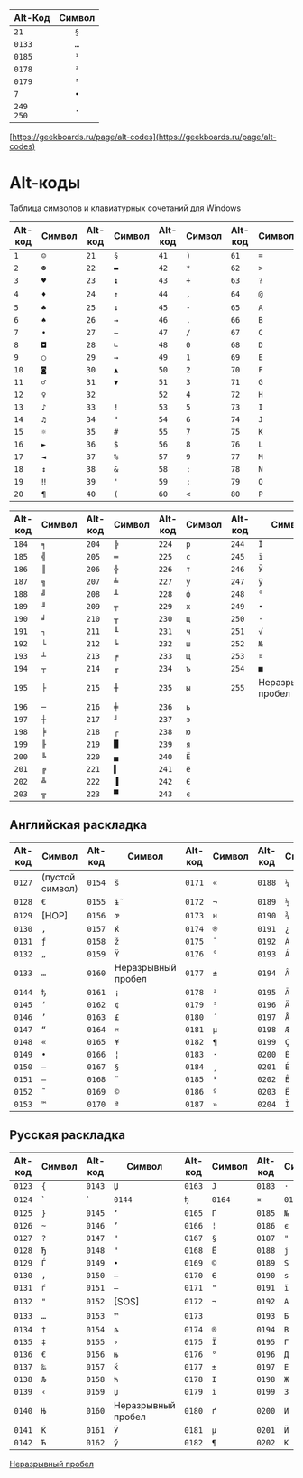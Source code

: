 | Alt-Код         | Символ |
|:----------------|:------:|
| `21`            |  `§`   |
| `0133`          |  `…`   |
| `0185`          |  `¹`   |
| `0178`          |  `²`   |
| `0179`          |  `³`   |
| `7`             |  `•`   |
| `249`<br>`250`  |  `·`   |

[https://geekboards.ru/page/alt-codes](https://geekboards.ru/page/alt-codes)

# Alt-коды

Таблица символов и клавиатурных сочетаний для Windows

| Alt-код | Символ | Alt-код | Символ | Alt-код | Символ | Alt-код | Символ | Alt-код | Символ | Alt-код | Символ | Alt-код | Символ |
|---------|--------|---------|--------|---------|--------|---------|--------|---------|--------|---------|--------|---------|--------|
| `1`     | `☺`    | `21`    | `§`    | `41`    | `)`    | `61`    | `=`    | `81`    | `Q`    | `101`   | `e`    | `121`   | `y`    |
| `2`     | `☻`    | `22`    | `▬`    | `42`    | `*`    | `62`    | `>`   | `82`    | `R`    | `102`   | `f`    | `122`   | `z`    |
| `3`     | `♥`    | `23`    | `↨`    | `43`    | `+`    | `63`    | `?`    | `83`    | `S`    | `103`   | `g`    | `123`   | `{`    |
| `4`     | `♦`    | `24`    | `↑`    | `44`    | `,`    | `64`    | `@`    | `84`    | `T`    | `104`   | `h`    | `124`   | `|` |
| `5`     | `♣`    | `25`    | `↓`    | `45`    | `-`    | `65`    | `A`    | `85`    | `U`    | `105`   | `i`    | `125`   | `}`    |
| `6`     | `♠`    | `26`    | `→`    | `46`    | `.`    | `66`    | `B`    | `86`    | `V`    | `106`   | `j`    | `126`   | `~`    |
| `7`     | `•`    | `27`    | `←`    | `47`    | `/`    | `67`    | `C`    | `87`    | `W`    | `107`   | `k`    | `127`   | `⌂`    |
| `8`     | `◘`    | `28`    | `∟`    | `48`    | `0`    | `68`    | `D`    | `88`    | `X`    | `108`   | `l`    | `128`   | `А`    |
| `9`     | `○`    | `29`    | `↔`    | `49`    | `1`    | `69`    | `E`    | `89`    | `Y`    | `109`   | `m`    | `129`   | `Б`    |
| `10`    | `◙`    | `30`    | `▲`    | `50`    | `2`    | `70`    | `F`    | `90`    | `Z`    | `110`   | `n`    | `130`   | `В`    |
| `11`    | `♂`    | `31`    | `▼`    | `51`    | `3`    | `71`    | `G`    | `91`    | `[`    | `111`   | `o`    | `131`   | `Г`    |
| `12`    | `♀`    | `32`    | ` `    | `52`    | `4`    | `72`    | `H`    | `92`    | `\`    | `112`   | `p`    | `132`   | `Д`    |
| `13`    | `♪`    | `33`    | `!`    | `53`    | `5`    | `73`    | `I`    | `93`    | `]`    | `113`   | `q`    | `176`   | `░`    |
| `14`    | `♫`    | `34`    | `"`    | `54`    | `6`    | `74`    | `J`    | `94`    | `^`    | `114`   | `r`    | `177`   | `▒`    |
| `15`    | `☼`    | `35`    | `#`    | `55`    | `7`    | `75`    | `K`    | `95`    | `_`    | `115`   | `s`    | `178`   | `▓`    |
| `16`    | `►`    | `36`    | `$`    | `56`    | `8`    | `76`    | `L`    | `96`    | <code>&grave;</code>   | `116`   | `t`    | `179`   | `│`    |
| `17`    | `◄`    | `37`    | `%`    | `57`    | `9`    | `77`    | `M`    | `97`    | `a`    | `117`   | `u`    | `180`   | `┤`    |
| `18`    | `↕`    | `38`    | `&`    | `58`    | `:`    | `78`    | `N`    | `98`    | `b`    | `118`   | `v`    | `181`   | `╡`    |
| `19`    | `‼`    | `39`    | `'`    | `59`    | `;`    | `79`    | `O`    | `99`    | `c`    | `119`   | `w`    | `182`   | `╢`    |
| `20`    | `¶`    | `40`    | `(`    | `60`    | `<`    | `80`    | `P`    | `100`   | `d`    | `120`   | `x`    | `183`   | `╖`    |

| Alt-код | Симвoл | Alt-код | Символ | Alt-код | Символ | Alt-код | Символ             |
|---------|--------|---------|--------|---------|--------|---------|--------------------|
| `184`   | `╕`    | `204`   | `╠`    | `224`   | `р`    | `244`   | `Ї`                |
| `185`   | `╣`    | `205`   | `═`    | `225`   | `с`    | `245`   | `ї`                |
| `186`   | `║`    | `206`   | `╬`    | `226`   | `т`    | `246`   | `Ў`                |
| `187`   | `╗`    | `207`   | `╧`    | `227`   | `у`    | `247`   | `ў`                |
| `188`   | `╝`    | `208`   | `╨`    | `228`   | `ф`    | `248`   | `°`                |
| `189`   | `╜`    | `209`   | `╤`    | `229`   | `х`    | `249`   | `∙`                |
| `190`   | `╛`    | `210`   | `╥`    | `230`   | `ц`    | `250`   | `·`                |
| `191`   | `┐`    | `211`   | `╙`    | `231`   | `ч`    | `251`   | `√`                |
| `192`   | `└`    | `212`   | `╘`    | `232`   | `ш`    | `252`   | `№`                |
| `193`   | `┴`    | `213`   | `╒`    | `233`   | `щ`    | `253`   | `¤`                |
| `194`   | `┬`    | `214`   | `╓`    | `234`   | `ъ`    | `254`   | `■`                |
| `195`   | `├`    | `215`   | `╫`    | `235`   | `ы`    | `255`   | Неразрывный пробел |
| `196`   | `─`    | `216`   | `╪`    | `236`   | `ь`    |         |                    |
| `197`   | `┼`    | `217`   | `┘`    | `237`   | `э`    |         |                    |
| `198`   | `╞`    | `218`   | `┌`    | `238`   | `ю`    |         |                    |
| `199`   | `╟`    | `219`   | `█`    | `239`   | `я`    |         |                    |
| `200`   | `╚`    | `220`   | `▄`    | `240`   | `Ё`    |         |                    |
| `201`   | `╔`    | `221`   | `▌`    | `241`   | `ё`    |         |                    |
| `202`   | `╩`    | `222`   | `▐`    | `242`   | `Є`    |         |                    |
| `203`   | `╦`    | `223`   | `▀`    | `243`   | `є`    |         |                    |

## Английская раскладка

| Alt-код | Символ          | Alt-код | Символ             | Alt-код | Символ | Alt-код | Символ | Alt-код | Символ | Alt-код | Символ | Alt-код | Символ |
|---------|-----------------|---------|--------------------|---------|--------|---------|--------|---------|--------|---------|--------|---------|--------|
| `0127`  | (пустой символ) | `0154`  | `š`                | `0171`  | `«`    | `0188`  | `¼`    | `0205`  | `Í`    | `0222`  | `Þ`    | `0239`  | `ï`    |
| `0128`  | `€`             | `0155`  | `ɨ̃`               | `0172`  | `¬`    | `0189`  | `½`    | `0206`  | `Î`    | `0223`  | `ß`    | `0240`  | `ð`    |
| `0129`  | [HOP]           | `0156`  | `œ`                | `0173`  | `н`    | `0190`  | `¾`    | `0207`  | `Ï`    | `0224`  | `à`    | `0241`  | `ñ`    |
| `0130`  | `‚`             | `0157`  | `ќ`                | `0174`  | `®`    | `0191`  | `¿`    | `0208`  | `Ð`    | `0225`  | `á`    | `0242`  | `ò`    |
| `0131`  | `ƒ`             | `0158`  | `ž`                | `0175`  | `¯`    | `0192`  | `À`    | `0209`  | `Ñ`    | `0226`  | `â`    | `0243`  | `ó`    |
| `0132`  | `„`             | `0159`  | `Ÿ`                | `0176`  | `°`    | `0193`  | `Á`    | `0210`  | `Ò`    | `0227`  | `ã`    | `0244`  | `ô`    |
| `0133`  | `…`             | `0160`  | Неразрывный пробел | `0177`  | `±`    | `0194`  | `Â`    | `0211`  | `Ó`    | `0228`  | `ä`    | `0245`  | `õ`    |
| `0144`  | `ђ`             | `0161`  | `¡`                | `0178`  | `²`    | `0195`  | `Ã`    | `0212`  | `Ô`    | `0229`  | `å`    | `0246`  | `ö`    |
| `0145`  | `‘`             | `0162`  | `¢`                | `0179`  | `³`    | `0196`  | `Ä`    | `0213`  | `Õ`    | `0230`  | `æ`    | `0247`  | `÷`    |
| `0146`  | `’`             | `0163`  | `£`                | `0180`  | `´`    | `0197`  | `Å`    | `0214`  | `Ö`    | `0231`  | `ç`    | `0248`  | `ø`    |
| `0147`  | `“`             | `0164`  | `¤`                | `0181`  | `µ`    | `0198`  | `Æ`    | `0215`  | `×`    | `0232`  | `è`    | `0249`  | `ù`    |
| `0148`  | `«`             | `0165`  | `¥`                | `0182`  | `¶`    | `0199`  | `Ç`    | `0216`  | `Ø`    | `0233`  | `é`    | `0250`  | `ú`    |
| `0149`  | `•`             | `0166`  | `¦`                | `0183`  | `·`    | `0200`  | `È`    | `0217`  | `Ù`    | `0234`  | `ê`    | `0251`  | `û`    |
| `0150`  | `–`             | `0167`  | `§`                | `0184`  | `¸`    | `0201`  | `É`    | `0218`  | `Ú`    | `0235`  | `ë`    | `0252`  | `ü`    |
| `0151`  | `—`             | `0168`  | `¨`                | `0185`  | `¹`    | `0202`  | `Ê`    | `0219`  | `Û`    | `0236`  | `ì`    | `0253`  | `ý`    |
| `0152`  | `˜`             | `0169`  | `©`                | `0186`  | `º`    | `0203`  | `Ë`    | `0220`  | `Ü`    | `0237`  | `í`    | `0254`  | `þ`    |
| `0153`  | `™`             | `0170`  | `ª`                | `0187`  | `»`    | `0204`  | `Ì`    | `0221`  | `Ý`    | `0238`  | `î`    | `0255`  | `ÿ`    |

## Русская раскладка

| Alt-код | Символ | Alt-код | Символ             | Alt-код | Символ | Alt-код | Символ | Alt-код | Символ | Alt-код | Символ | Alt-код | Символ |
|---------|--------|---------|--------------------|---------|--------|---------|--------|---------|--------|---------|--------|---------|--------|
| `0123`  | `{`    | `0143`  | `Џ`                | `0163`  | `Ј`    | `0183`  | `·`    | `0203`  | `Л`    | `0223`  | `Я`    | `0243`  | `у`    |
| `0124`  | `|`    | `0144`  | `ђ`                | `0164`  | `¤`    | `0184`  | `ё`    | `0204`  | `М`    | `0224`  | `а`    | `0244`  | `ф`    |
| `0125`  | `}`    | `0145`  | `‘`                | `0165`  | `Ґ`    | `0185`  | `№`    | `0205`  | `Н`    | `0225`  | `б`    | `0245`  | `х`    |
| `0126`  | `~`    | `0146`  | `’`                | `0166`  | `¦`    | `0186`  | `є`    | `0206`  | `О`    | `0226`  | `в`    | `0246`  | `ц`    |
| `0127`  | `?`    | `0147`  | `"`                | `0167`  | `§`    | `0187`  | `"`    | `0207`  | `П`    | `0227`  | `г`    | `0247`  | `ч`    |
| `0128`  | `Ђ`    | `0148`  | `"`                | `0168`  | `Ё`    | `0188`  | `ј`    | `0208`  | `Р`    | `0228`  | `д`    | `0248`  | `ш`    |
| `0129`  | `Ѓ`    | `0149`  | `•`                | `0169`  | `©`    | `0189`  | `Ѕ`    | `0209`  | `С`    | `0229`  | `е`    | `0249`  | `щ`    |
| `0130`  | `‚`    | `0150`  | `–`                | `0170`  | `Є`    | `0190`  | `ѕ`    | `0210`  | `Т`    | `0230`  | `ж`    | `0250`  | `ъ`    |
| `0131`  | `ѓ`    | `0151`  | `—`                | `0171`  | `"`    | `0191`  | `ї`    | `0211`  | `У`    | `0231`  | `з`    | `0251`  | `ы`    |
| `0132`  | `"`    | `0152`  | [SOS]              | `0172`  | `¬`    | `0192`  | `А`    | `0212`  | `Ф`    | `0232`  | `и`    | `0252`  | `ь`    |
| `0133`  | `…`    | `0153`  | `™`                | `0173`  | &nbsp; | `0193`  | `Б`    | `0213`  | `Х`    | `0233`  | `й`    | `0253`  | `э`    |
| `0134`  | `†`    | `0154`  | `љ`                | `0174`  | `®`    | `0194`  | `В`    | `0214`  | `Ц`    | `0234`  | `к`    | `0254`  | `ю`    |
| `0135`  | `‡`    | `0155`  | `›`                | `0175`  | `Ї`    | `0195`  | `Г`    | `0215`  | `Ч`    | `0235`  | `л`    | `0255`  | `я`    |
| `0136`  | `€`    | `0156`  | `њ`                | `0176`  | `°`    | `0196`  | `Д`    | `0216`  | `Ш`    | `0236`  | `м`    |         |        |
| `0137`  | `‰`    | `0157`  | `ќ`                | `0177`  | `±`    | `0197`  | `Е`    | `0217`  | `Щ`    | `0237`  | `н`    |         |        |
| `0138`  | `Љ`    | `0158`  | `ћ`                | `0178`  | `І`    | `0198`  | `Ж`    | `0218`  | `Ъ`    | `0238`  | `о`    |         |        |
| `0139`  | `‹`    | `0159`  | `џ`                | `0179`  | `і`    | `0199`  | `З`    | `0219`  | `Ы`    | `0239`  | `п`    |         |        |
| `0140`  | `Њ`    | `0160`  | Неразрывный пробел | `0180`  | `ґ`    | `0200`  | `И`    | `0220`  | `Ь`    | `0240`  | `р`    |         |        |
| `0141`  | `Ќ`    | `0161`  | `Ў`                | `0181`  | `µ`    | `0201`  | `Й`    | `0221`  | `Э`    | `0241`  | `с`    |         |        |
| `0142`  | `Ћ`    | `0162`  | `ў`                | `0182`  | `¶`    | `0202`  | `К`    | `0222`  | `Ю`    | `0242`  | `т`    |         |        |

[Неразрывный пробел](https://ru.wikipedia.org/wiki/Неразрывный_пробел)
